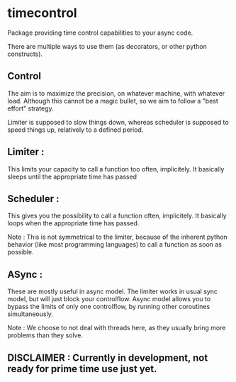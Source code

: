 # timecontrol
Package providing time control capabilities to your async code.

There are multiple ways to use them (as decorators, or other python constructs).

## Control
The aim is to maximize the precision, on whatever machine, with whatever load.
Although this cannot be a magic bullet, so we aim to follow a "best effort" strategy.

Limiter is supposed to slow things down, whereas scheduler is supposed to speed things up, relatively to a defined period.


## Limiter :
This limits your capacity to call a function too often, implicitely.
It basically sleeps until the appropriate time has passed

## Scheduler :  
This gives you the possibility to call a function often, implicitely.
It basically loops when the appropriate time has passed.

Note : This is not symmetrical to the limiter, because of the inherent python behavior (like most programming languages) to call a function as soon as possible.

## ASync :
These are mostly useful in async model.
The limiter works in usual sync model, but will just block your controlflow.
Async model allows you to bypass the limits of only one controlflow, by running other coroutines simultaneously.

Note : We choose to not deal with threads here, as they usually bring more problems than they solve.

## DISCLAIMER : Currently in development, not ready for prime time use just yet.
